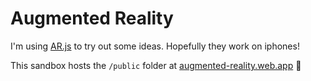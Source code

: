 # Augmented Reality

I'm using [AR.js](https://ar-js-org.github.io/AR.js-Docs/) to try out some ideas. Hopefully they work on iphones!

This sandbox hosts the `/public` folder at [augmented-reality.web.app](augmented-reality.web.app) 🥳
